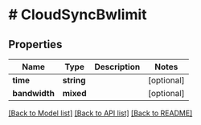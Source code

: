 # # CloudSyncBwlimit

## Properties

Name | Type | Description | Notes
------------ | ------------- | ------------- | -------------
**time** | **string** |  | [optional]
**bandwidth** | **mixed** |  | [optional]

[[Back to Model list]](../../README.md#models) [[Back to API list]](../../README.md#endpoints) [[Back to README]](../../README.md)
